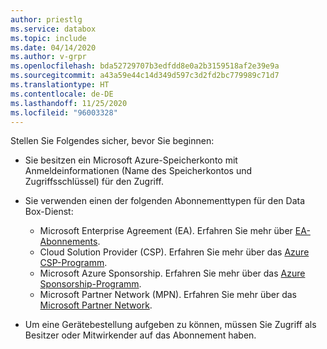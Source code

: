 ```yaml
---
author: priestlg
ms.service: databox
ms.topic: include
ms.date: 04/14/2020
ms.author: v-grpr
ms.openlocfilehash: bda52729707b3edfdd8e0a2b3159518af2e39e9a
ms.sourcegitcommit: a43a59e44c14d349d597c3d2fd2bc779989c71d7
ms.translationtype: HT
ms.contentlocale: de-DE
ms.lasthandoff: 11/25/2020
ms.locfileid: "96003328"
---
```

Stellen Sie Folgendes sicher, bevor Sie beginnen:

* Sie besitzen ein Microsoft Azure-Speicherkonto mit Anmeldeinformationen (Name des Speicherkontos und Zugriffsschlüssel) für den Zugriff.

* Sie verwenden einen der folgenden Abonnementtypen für den Data Box-Dienst:
  * Microsoft Enterprise Agreement (EA). Erfahren Sie mehr über [EA-Abonnements](https://azure.microsoft.com/pricing/enterprise-agreement/).
  * Cloud Solution Provider (CSP). Erfahren Sie mehr über das [Azure CSP-Programm](/azure/cloud-solution-provider/overview/azure-csp-overview).
  * Microsoft Azure Sponsorship. Erfahren Sie mehr über das [Azure Sponsorship-Programm](https://azure.microsoft.com/offers/ms-azr-0036p/).
  * Microsoft Partner Network (MPN). Erfahren Sie mehr über das [Microsoft Partner Network](https://partner.microsoft.com/commercial#).

* Um eine Gerätebestellung aufgeben zu können, müssen Sie Zugriff als Besitzer oder Mitwirkender auf das Abonnement haben.